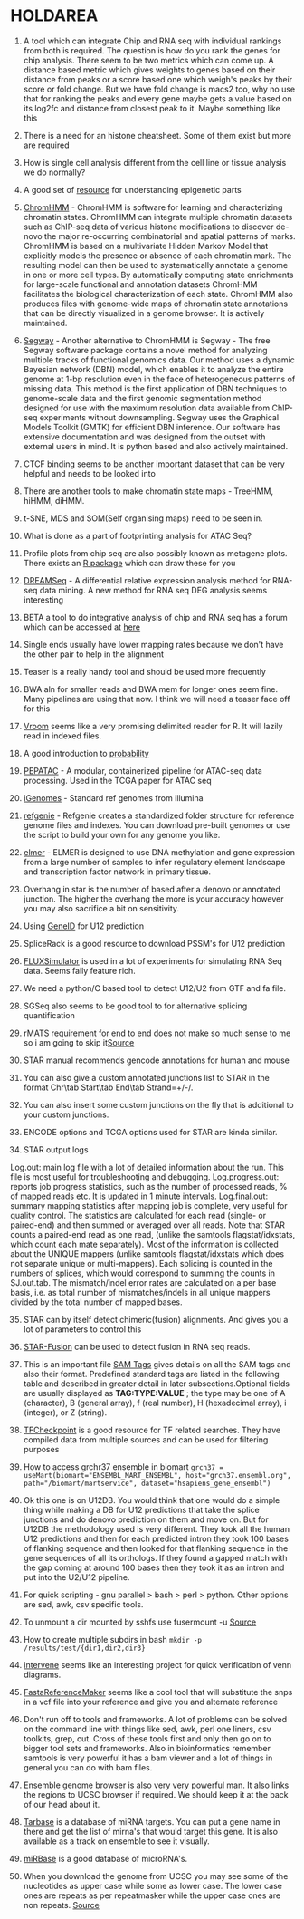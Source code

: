 # HOLDAREA

1. A tool which can integrate Chip and RNA seq with individual rankings from both is required. The question is how do you rank the genes for chip analysis. There seem to be two metrics which can come up. A distance based metric which gives weights to genes based on their distance from peaks or a score based one which weigh's peaks by their score or fold change. But we have fold change is macs2 too, why no use that for ranking the peaks and every gene maybe gets a value based on its log2fc and distance from closest peak to it. Maybe something like this

2. There is a need for an histone cheatsheet. Some of them exist but more are required

3. How is single cell analysis different from the cell line or tissue analysis we do normally?

4. A good set of [resource](http://www.csun.edu/~cmalone/pdf562/) for understanding epigenetic parts

5. [ChromHMM](http://compbio.mit.edu/ChromHMM/) - ChromHMM is software for learning and characterizing chromatin states. ChromHMM can integrate multiple chromatin datasets such as ChIP-seq data of various histone modifications to discover de-novo the major re-occurring combinatorial and spatial patterns of marks. ChromHMM is based on a multivariate Hidden Markov Model that explicitly models the presence or absence of each chromatin mark. The resulting model can then be used to systematically annotate a genome in one or more cell types. By automatically computing state enrichments for large-scale functional and annotation datasets ChromHMM facilitates the biological characterization of each state. ChromHMM also produces files with genome-wide maps of chromatin state annotations that can be directly visualized in a genome browser. It is actively maintained.

6. [Segway](https://segway.hoffmanlab.org/) - Another alternative to ChromHMM is Segway - The free Segway software package contains a novel method for analyzing multiple tracks of functional genomics data. Our method uses a dynamic Bayesian network (DBN) model, which enables it to analyze the entire genome at 1-bp resolution even in the face of heterogeneous patterns of missing data. This method is the first application of DBN techniques to genome-scale data and the first genomic segmentation method designed for use with the maximum resolution data available from ChIP-seq experiments without downsampling. Segway uses the Graphical Models Toolkit (GMTK) for efficient DBN inference. Our software has extensive documentation and was designed from the outset with external users in mind. It is python based and also actively maintained.

7. CTCF binding seems to be another important dataset that can be very helpful and needs to be looked into

8. There are another tools to make chromatin state maps - TreeHMM, hiHMM, diHMM.

9. t-SNE, MDS and SOM(Self organising maps) need to be seen in.

10. What is done as a part of footprinting analysis for ATAC Seq?

11. Profile plots from chip seq are also possibly known as metagene plots. There exists an [R package](https://bioconductor.org/packages/devel/bioc/vignettes/metagene/inst/doc/metagene.html) which can draw these for you

12. [DREAMSeq](http://tanglab.hebtu.edu.cn/tanglab/Home/DREAMSeq) - A differential relative expression analysis method for RNA-seq data mining. A new method for RNA seq DEG analysis seems interesting

13. BETA a tool to do integrative analysis of chip and RNA seq has a forum which can be accessed at [here](https://groups.google.com/forum/#!topic/cistromebeta/ZVPt2tUgYpg)

14. Single ends usually have lower mapping rates because we don't have the other pair to help in the alignment

15. Teaser is a really handy tool and should be used more frequently

16. BWA aln for smaller reads and BWA mem for longer ones seem fine. Many pipelines are using that now. I think we will need a teaser face off for this

17. [Vroom](https://github.com/jimhester/vroom) seems like a very promising delimited reader for R. It will lazily read in indexed files.

18. A good introduction to [probability](https://seeing-theory.brown.edu/index.html#secondPage)

19. [PEPATAC](https://github.com/databio/pepatac) - A modular, containerized pipeline for ATAC-seq data processing. Used in the TCGA paper for ATAC seq

20. [iGenomes](https://support.illumina.com/sequencing/sequencing_software/igenome.html) - Standard ref genomes from illumina

21. [refgenie](https://github.com/databio/refgenie) - Refgenie creates a standardized folder structure for reference genome files and indexes. You can download pre-built genomes or use the script to build your own for any genome you like. 

22. [elmer](http://bioconductor.org/packages/release/bioc/html/ELMER.html) - ELMER is designed to use DNA methylation and gene expression from a large number of samples to infer regulatory element landscape and transcription factor network in primary tissue.

23. Overhang in star is the number of based after a denovo or annotated junction. The higher the overhang the more is your accuracy however you may also sacrifice a bit on sensitivity.

24. Using [GeneID](https://cdn.technologynetworks.com/TN/Resources/PDF/0367.pdf) for U12 prediction

25. SpliceRack is a good resource to download PSSM's for U12 prediction

26. [FLUXSimulator](http://confluence.sammeth.net/display/SIM/Home) is used in a lot of experiments for simulating RNA Seq data. Seems faily feature rich.

27. We need a python/C based tool to detect U12/U2 from GTF and fa file.

28. SGSeq also seems to be good tool to for alternative splicing quantification

29. rMATS requirement for end to end does not make so much sense to me so i am going to skip it[Source](https://groups.google.com/forum/#!searchin/rna-star/alternative$20splicing%7Csort:date/rna-star/1G01jkjlLPI/IUZam_-ZAAAJ)

30. STAR manual recommends gencode annotations for human and mouse

31. You can also give a custom annotated junctions list to STAR in the format Chr\tab Start\tab End\tab Strand=+/-/.

32. You can also insert some custom junctions on the fly that is additional to your custom junctions. 

33. ENCODE options and TCGA options used for STAR are kinda similar.

34. STAR output logs

Log.out: main log file with a lot of detailed information about the run. This file is most useful
for troubleshooting and debugging.
Log.progress.out: reports job progress statistics, such as the number of processed reads, %
of mapped reads etc. It is updated in 1 minute intervals.
Log.final.out: summary mapping statistics after mapping job is complete, very useful for
quality control. The statistics are calculated for each read (single- or paired-end) and then
summed or averaged over all reads. Note that STAR counts a paired-end read as one read,
(unlike the samtools flagstat/idxstats, which count each mate separately). Most of the information 
is collected about the UNIQUE mappers (unlike samtools flagstat/idxstats which does not
separate unique or multi-mappers). Each splicing is counted in the numbers of splices, which
would correspond to summing the counts in SJ.out.tab. The mismatch/indel error rates are
calculated on a per base basis, i.e. as total number of mismatches/indels in all unique mappers
divided by the total number of mapped bases.

35. STAR can by itself detect chimeric(fusion) alignments. And gives you a lot of parameters to control this

36. [STAR-Fusion](https://github.com/STAR-Fusion/STAR-Fusion/wiki) can be used to detect fusion in RNA seq reads.

37. This is an important file [SAM Tags](https://samtools.github.io/hts-specs/SAMtags.pdf) gives details on all the SAM tags and also their format. Predefined standard tags are listed in the following table and described in greater detail in later subsections.Optional fields are usually displayed as **TAG:TYPE:VALUE** ; the type may be one of A (character), B (general array), f (real number), H (hexadecimal array), i (integer), or Z (string).

38. [TFCheckpoint](http://www.tfcheckpoint.org/) is a good resource for TF related searches. They have compiled data from multiple sources and can be used for filtering purposes

39. How to access grchr37 ensemble in biomart `grch37 = useMart(biomart="ENSEMBL_MART_ENSEMBL", host="grch37.ensembl.org", path="/biomart/martservice", dataset="hsapiens_gene_ensembl")`

40. Ok this one is on U12DB. You would think that one would do a simple thing while making a DB for U12 predictions that take the splice junctions and do denovo prediction on them and move on. But for U12DB the methodology used is very different. They took all the human U12 predictions and then for each predicted intron they took 100 bases of flanking sequence and then looked for that flanking sequence in the gene sequences of all its orthologs. If they found a gapped match with the gap coming at around 100 bases then they took it as an intron and put into the U2/U12 pipeline.

41. For quick scripting - gnu parallel > bash > perl > python. Other options are sed, awk, csv specific tools.

42. To unmount a dir mounted by sshfs use fusermount -u <dirpath> [Source](https://stackoverflow.com/a/22921004)

43. How to create multiple subdirs in bash `mkdir -p /results/test/{dir1,dir2,dir3}`

44. [intervene](https://intervene.readthedocs.io/en/latest/introduction.html) seems like an interesting project for quick verification of venn diagrams.

45. [FastaReferenceMaker](https://software.broadinstitute.org/gatk/documentation/tooldocs/3.8-0/org_broadinstitute_gatk_tools_walkers_fasta_FastaAlternateReferenceMaker.php) seems like a cool tool that will substitute the snps in a vcf file into your reference and give you and alternate reference

46. Don't run off to tools and frameworks. A lot of problems can be solved on the command line with things like sed, awk, perl one liners, csv toolkits, grep, cut. Cross of these tools first and only then go on to bigger tool sets and frameworks. Also in bioinformatics remember samtools is very powerful it has a bam viewer and a lot of things in general you can do with bam files.

47. Ensemble genome browser is also very very powerful man. It also links the regions to UCSC browser if required. We should keep it at the back of our head about it.

48. [Tarbase](http://carolina.imis.athena-innovation.gr/diana_tools/web/index.php?r=tarbasev8%2Findex) is a database of miRNA targets. You can put a gene name in there and get the list of mirna's that would target this gene. It is also available as a track on ensemble to see it visually.

49. [miRBase](http://www.mirbase.org/) is a good database of microRNA's.

50. When you download the genome from UCSC you may see some of the nucleotides as upper case while some as lower case. The lower case ones are repeats as per repeatmasker while the upper case ones are non repeats. [Source](https://biology.stackexchange.com/a/45304)


